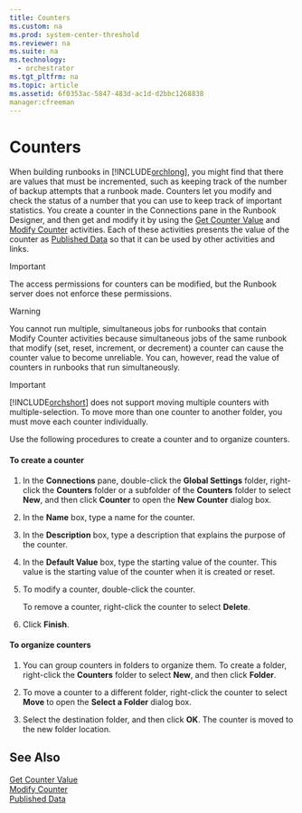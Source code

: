 ```yaml
---
title: Counters
ms.custom: na
ms.prod: system-center-threshold
ms.reviewer: na
ms.suite: na
ms.technology: 
  - orchestrator
ms.tgt_pltfrm: na
ms.topic: article
ms.assetid: 6f0353ac-5847-483d-ac1d-d2bbc1268838
manager:cfreeman
---
```

# Counters
When building runbooks in [!INCLUDE[orchlong](../../orch/deploy/includes/orchlong_md.md)], you might find that there are values that must be incremented, such as keeping track of the number of backup attempts that a runbook made. Counters let you modify and check the status of a number that you can use to keep track of important statistics. You create a counter in the Connections pane in the Runbook Designer, and then get and modify it by using the [Get Counter Value](../../orch/reference/Get-Counter-Value.md) and [Modify Counter](../../orch/reference/Modify-Counter.md) activities. Each of these activities presents the value of the counter as [Published Data](../../orch/manage/Published-Data.md) so that it can be used by other activities and links.  
  
> [!IMPORTANT]  
> The access permissions for counters can be modified, but the Runbook server does not enforce these permissions.  
  
> [!WARNING]  
> You cannot run multiple, simultaneous jobs for runbooks that contain Modify Counter activities because simultaneous jobs of the same runbook that modify \(set, reset, increment, or decrement\) a counter can cause the counter value to become unreliable. You can, however, read the value of counters in runbooks that run simultaneously.  
  
> [!IMPORTANT]  
> [!INCLUDE[orchshort](../../om/manage/includes/orchshort_md.md)] does not support moving multiple counters with multiple\-selection. To move more than one counter to another folder, you must move each counter individually.  
  
Use the following procedures to create a counter and to organize counters.  
  
#### To create a counter  
  
1.  In the **Connections** pane, double\-click the **Global Settings** folder, right\-click the **Counters** folder or a subfolder of the **Counters** folder to select **New**, and then click **Counter** to open the **New Counter** dialog box.  
  
2.  In the **Name** box, type a name for the counter.  
  
3.  In the **Description** box, type a description that explains the purpose of the counter.  
  
4.  In the **Default Value** box, type the starting value of the counter. This value is the starting value of the counter when it is created or reset.  
  
5.  To modify a counter, double\-click the counter.  
  
    To remove a counter, right\-click the counter to select **Delete**.  
  
6.  Click **Finish**.  
  
#### To organize counters  
  
1.  You can group counters in folders to organize them. To create a folder, right\-click the **Counters** folder to select **New**, and then click **Folder**.  
  
2.  To move a counter to a different folder, right\-click the counter to select **Move** to open the **Select a Folder** dialog box.  
  
3.  Select the destination folder, and then click **OK**. The counter is moved to the new folder location.  
  
## See Also  
[Get Counter Value](../../orch/reference/Get-Counter-Value.md)  
[Modify Counter](../../orch/reference/Modify-Counter.md)  
[Published Data](../../orch/manage/Published-Data.md)  
  
